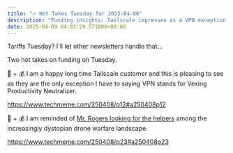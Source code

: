 ```yaml
---
title: "🔥 Hot Takes Tuesday for 2025-04-08"
description: "Funding insights: Tailscale impresses as a VPN exception amid a tricky drone warfare landscape."
date: 2025-04-09 04:03:29.571006+00:00
---
```


<!-- buttondown-editor-mode: plaintext -->Tariffs Tuesday? I'll let other newsletters handle that...

Two hot takes on funding on Tuesday.

🛜 + 💰 I am a happy long time Tailscale customer and this is pleasing to see as they are the only exception I have to saying VPN stands for Vexing Productivity Neutralizer.

https://www.techmeme.com/250408/p12#a250408p12
 
🤖 + 💰 I am reminded of [Mr. Rogers looking for the helpers](https://www.youtube.com/watch?v=-LGHtc_D328) among the increasingly dystopian drone warfare landscape.

https://www.techmeme.com/250408/p23#a250408p23
